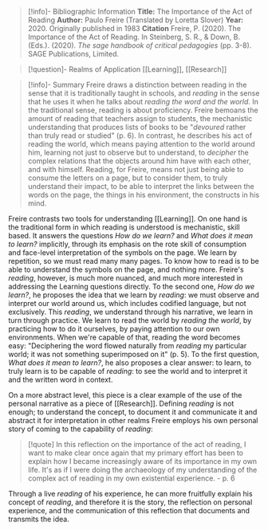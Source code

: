 >[!info]- Bibliographic Information
>**Title:** The Importance of the Act of Reading
>**Author:** Paulo Freire (Translated by Loretta Slover)
>**Year:** 2020. Originally published in 1983
>**Citation**
>Freire, P. (2020). The Importance of the Act of Reading. In Steinberg, S. R., & Down, B. (Eds.). (2020). _The sage handbook of critical pedagogies_ (pp. 3-8). SAGE Publications, Limited.
>

>[!question]- Realms of Application
>[[Learning]], [[Research]]

>[!info]- Summary
Freire draws a distinction between reading in the sense that it is traditionally taught in schools, and *reading* in the sense that he uses it when he talks about *reading the word and the world*. In the traditional sense, reading is about proficiency. Freire bemoans the amount of reading that teachers assign to students, the mechanistic understanding that produces lists of books to be    "*devoured* rather than truly read or studied" (p. 6). In contrast, he describes his act of reading the world, which means paying attention to the world around him, learning not just to observe but to understand, to *decipher* the complex relations that the objects around him have with each other, and with himself. Reading, for Freire, means not just being able to consume the letters on a page, but to consider them, to truly understand their impact, to be able to interpret the links between the words on the page, the things in his environment, the constructs in his mind.

Freire contrasts two tools for understanding [[Learning]]. On one hand is the traditional form in which reading is understood is mechanistic, skill based. It answers the questions *How do we learn?* and *What does it mean to learn?* implicitly, through its emphasis on the rote skill of consumption and face-level interpretation of the symbols on the page. We learn by repetition, so we must read many many pages. To know how to read is to be able to understand the symbols on the page, and nothing more.
Freire's *reading*, however, is much more nuanced, and much more interested in addressing the Learning questions directly. To the second one, *How do we learn?*, he proposes the idea that we learn by *reading*: we must observe and interpret our world around us, which includes codified language, but not exclusively. This *reading*, we understand through his narrative, we learn in turn through practice. We learn to read the world by *reading the world*, by practicing how to do it ourselves, by paying attention to our own environments. When we're capable of that, reading the word becomes easy: "Deciphering the word flowed naturally from *reading* my particular world; it was not something superimposed on it" (p. 5). To the first question, *What does it mean to learn?*, he also proposes a clear answer: to learn, to truly learn is to be capable of *reading*: to see the world and to interpret it and the written word in context.

On a more abstract level, this piece is a clear example of the use of the personal narrative as a piece of [[Research]]. Defining *reading* is not enough; to understand the concept, to document it and communicate it and abstract it for interpretation in other realms Freire employs his own personal story of coming to the capability of *reading*: 

>[!quote] 
>In this reflection on the importance of the act of reading, I want to make clear once again that my primary effort has been to explain how I became increasingly aware of its importance in my own life. It's as if I were doing the archaeology of my understanding of the complex act of reading in my own existential experience.
>\- p. 6

Through a live *reading* of his experience, he can more fruitfully explain his concept of *reading*, and therefore it is the story, the reflection on personal experience, and the communication of this reflection that documents and transmits the idea.